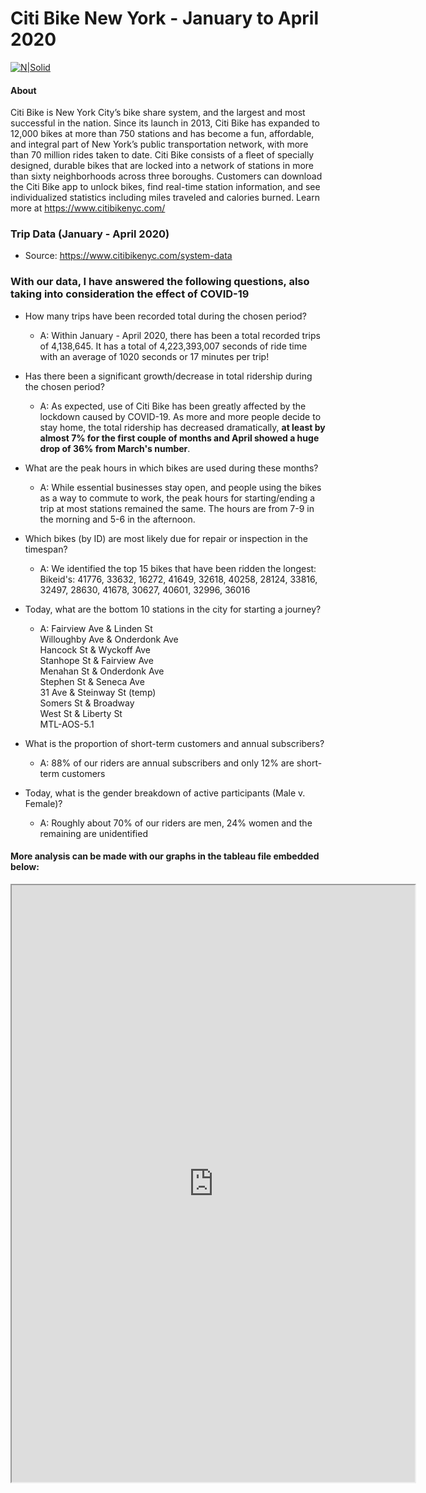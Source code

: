 # Citi Bike New York - January to April 2020

[![N|Solid](https://s3.amazonaws.com/mot-marketing-whitelabel-prod/nyc/CitiBike_Logo_p.svg)](https://nodesource.com/products/nsolid)

#### About

Citi Bike is New York City’s bike share system, and the largest and most successful in the nation. Since its launch in 2013, Citi Bike has expanded to 12,000 bikes at more than 750 stations and has become a fun, affordable, and integral part of New York’s public transportation network, with more than 70 million rides taken to date. Citi Bike consists of a fleet of specially designed, durable bikes that are locked into a network of stations in more than sixty neighborhoods across three boroughs. Customers can download the Citi Bike app to unlock bikes, find real-time station information, and see individualized statistics including miles traveled and calories burned. 
Learn more at https://www.citibikenyc.com/


### Trip Data (January - April 2020)

  - Source: https://www.citibikenyc.com/system-data


### With our data, I have answered the following questions, also taking into consideration the effect of COVID-19

- How many trips have been recorded total during the chosen period?
    - A: Within January - April 2020, there has been a total recorded trips of 4,138,645.
         It has a total of 4,223,393,007 seconds of ride time with an average of 1020 seconds or 17 minutes per trip!  

- Has there been a significant growth/decrease in total ridership during the chosen period?
    - A: As expected, use of Citi Bike has been greatly affected by the lockdown caused by COVID-19. As more and more people decide to stay home, the total ridership has decreased dramatically, **at least by almost 7% for the first couple of months and April showed a huge drop of 36% from March's number**.

 - What are the peak hours in which bikes are used during these months?
     - A: While essential businesses stay open, and people using the bikes as a way to commute to work, the peak hours for starting/ending a trip at most stations remained the same. The hours are from 7-9 in the morning and 5-6 in the afternoon. 
     
 - Which bikes (by ID) are most likely due for repair or inspection in the timespan?
     - A: We identified the top 15 bikes that have been ridden the longest:
          Bikeid's: 41776, 33632, 16272, 41649, 32618, 40258, 28124, 33816, 32497, 28630, 41678, 30627, 40601, 32996, 36016

 - Today, what are the bottom 10 stations in the city for starting a journey?
     - A:
        Fairview Ave & Linden St  
        Willoughby Ave & Onderdonk Ave  
        Hancock St & Wyckoff Ave  
        Stanhope St & Fairview Ave  
        Menahan St & Onderdonk Ave  
        Stephen St & Seneca Ave  
        31 Ave & Steinway St (temp)  
        Somers St & Broadway  
        West St & Liberty St  
        MTL-AOS-5.1

 - What is the proportion of short-term customers and annual subscribers?
    - A: 88% of our riders are annual subscribers and only 12% are short-term customers
    
 - Today, what is the gender breakdown of active participants (Male v. Female)?
    - A: Roughly about 70% of our riders are men, 24% women and the remaining are unidentified
      
      
#### More analysis can be made with our graphs in the tableau file embedded below:

<iframe src="https://public.tableau.com/views/citibike-hw/Story-NYCiitbikes1stQtr2020?:display_count=y&publish=yes&:origin=viz_share_link?:showVizHome=no&:embed=true" width="645" height="955"></iframe>
      
 


